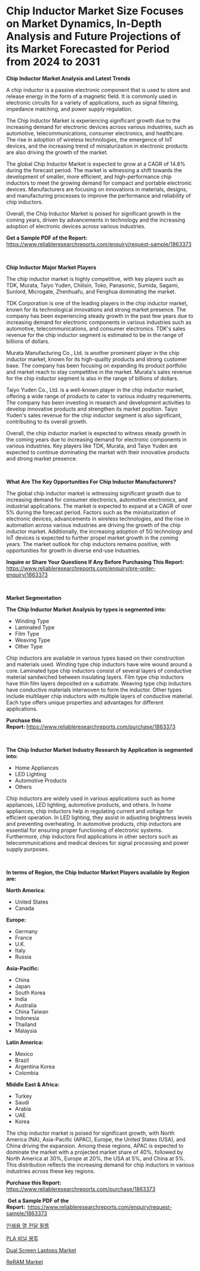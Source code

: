 <p><h1>Chip Inductor Market Size Focuses on Market Dynamics, In-Depth Analysis and Future Projections of its Market Forecasted for Period from 2024 to 2031</h1></p><p><strong>Chip Inductor Market Analysis and Latest Trends</strong></p>
<p><p>A chip inductor is a passive electronic component that is used to store and release energy in the form of a magnetic field. It is commonly used in electronic circuits for a variety of applications, such as signal filtering, impedance matching, and power supply regulation.</p><p>The Chip Inductor Market is experiencing significant growth due to the increasing demand for electronic devices across various industries, such as automotive, telecommunications, consumer electronics, and healthcare. The rise in adoption of wireless technologies, the emergence of IoT devices, and the increasing trend of miniaturization in electronic products are also driving the growth of the market.</p><p>The global Chip Inductor Market is expected to grow at a CAGR of 14.8% during the forecast period. The market is witnessing a shift towards the development of smaller, more efficient, and high-performance chip inductors to meet the growing demand for compact and portable electronic devices. Manufacturers are focusing on innovations in materials, designs, and manufacturing processes to improve the performance and reliability of chip inductors.</p><p>Overall, the Chip Inductor Market is poised for significant growth in the coming years, driven by advancements in technology and the increasing adoption of electronic devices across various industries.</p></p>
<p><strong>Get a Sample PDF of the Report:&nbsp;</strong> <a href="https://www.reliableresearchreports.com/enquiry/request-sample/1863373">https://www.reliableresearchreports.com/enquiry/request-sample/1863373</a></p>
<p>&nbsp;</p>
<p><strong>Chip Inductor Major Market Players</strong></p>
<p><p>The chip inductor market is highly competitive, with key players such as TDK, Murata, Taiyo Yuden, Chilisin, Toko, Panasonic, Sumida, Sagami, Sunlord, Microgate, Zhenhuafu, and Fenghua dominating the market. </p><p>TDK Corporation is one of the leading players in the chip inductor market, known for its technological innovations and strong market presence. The company has been experiencing steady growth in the past few years due to increasing demand for electronic components in various industries such as automotive, telecommunications, and consumer electronics. TDK's sales revenue for the chip inductor segment is estimated to be in the range of billions of dollars.</p><p>Murata Manufacturing Co., Ltd. is another prominent player in the chip inductor market, known for its high-quality products and strong customer base. The company has been focusing on expanding its product portfolio and market reach to stay competitive in the market. Murata's sales revenue for the chip inductor segment is also in the range of billions of dollars.</p><p>Taiyo Yuden Co., Ltd. is a well-known player in the chip inductor market, offering a wide range of products to cater to various industry requirements. The company has been investing in research and development activities to develop innovative products and strengthen its market position. Taiyo Yuden's sales revenue for the chip inductor segment is also significant, contributing to its overall growth.</p><p>Overall, the chip inductor market is expected to witness steady growth in the coming years due to increasing demand for electronic components in various industries. Key players like TDK, Murata, and Taiyo Yuden are expected to continue dominating the market with their innovative products and strong market presence.</p></p>
<p>&nbsp;</p>
<p><strong>What Are The Key Opportunities For Chip Inductor Manufacturers?</strong></p>
<p><p>The global chip inductor market is witnessing significant growth due to increasing demand for consumer electronics, automotive electronics, and industrial applications. The market is expected to expand at a CAGR of over 5% during the forecast period. Factors such as the miniaturization of electronic devices, advancements in wireless technologies, and the rise in automation across various industries are driving the growth of the chip inductor market. Additionally, the increasing adoption of 5G technology and IoT devices is expected to further propel market growth in the coming years. The market outlook for chip inductors remains positive, with opportunities for growth in diverse end-use industries.</p></p>
<p><strong>Inquire or Share Your Questions If Any Before Purchasing This Report:</strong> <a href="https://www.reliableresearchreports.com/enquiry/pre-order-enquiry/1863373">https://www.reliableresearchreports.com/enquiry/pre-order-enquiry/1863373</a></p>
<p>&nbsp;</p>
<p><strong>Market Segmentation</strong></p>
<p><strong>The Chip Inductor Market Analysis by types is segmented into:</strong></p>
<p><ul><li>Winding Type</li><li>Laminated Type</li><li>Film Type</li><li>Weaving Type</li><li>Other Type</li></ul></p>
<p><p>Chip inductors are available in various types based on their construction and materials used. Winding type chip inductors have wire wound around a core. Laminated type chip inductors consist of several layers of conductive material sandwiched between insulating layers. Film type chip inductors have thin film layers deposited on a substrate. Weaving type chip inductors have conductive materials interwoven to form the inductor. Other types include multilayer chip inductors with multiple layers of conductive material. Each type offers unique properties and advantages for different applications.</p></p>
<p><strong>Purchase this Report:&nbsp;</strong><a href="https://www.reliableresearchreports.com/purchase/1863373">https://www.reliableresearchreports.com/purchase/1863373</a></p>
<p>&nbsp;</p>
<p><strong>The Chip Inductor Market Industry Research by Application is segmented into:</strong></p>
<p><ul><li>Home Appliances</li><li>LED Lighting</li><li>Automotive Products</li><li>Others</li></ul></p>
<p><p>Chip inductors are widely used in various applications such as home appliances, LED lighting, automotive products, and others. In home appliances, chip inductors help in regulating current and voltage for efficient operation. In LED lighting, they assist in adjusting brightness levels and preventing overheating. In automotive products, chip inductors are essential for ensuring proper functioning of electronic systems. Furthermore, chip inductors find applications in other sectors such as telecommunications and medical devices for signal processing and power supply purposes.</p></p>
<p>&nbsp;</p>
<p><strong>In terms of Region, the Chip Inductor Market Players available by Region are:</strong></p>
<p>
    <p> <strong> North America: </strong>
        <ul>
            <li>United States</li>
            <li>Canada</li>
        </ul>
        </p> 
    <p> <strong> Europe: </strong>
        <ul>
            <li>Germany</li>
            <li>France</li>
            <li>U.K.</li>
            <li>Italy</li>
            <li>Russia</li>
        </ul>
        </p> 
    <p> <strong> Asia-Pacific: </strong>
        <ul>
            <li>China</li>
            <li>Japan</li>
            <li>South Korea</li>
            <li>India</li>
            <li>Australia</li>
            <li>China Taiwan</li>
            <li>Indonesia</li>
            <li>Thailand</li>
            <li>Malaysia</li>
        </ul>
        </p> 
    <p> <strong> Latin America: </strong>
        <ul>
            <li>Mexico</li>
            <li>Brazil</li>
            <li>Argentina Korea</li>
            <li>Colombia</li>
        </ul>
        </p> 
    <p> <strong> Middle East & Africa: </strong>
        <ul>
            <li>Turkey</li>
            <li>Saudi</li>
            <li>Arabia</li>
            <li>UAE</li>
            <li>Korea</li>
        </ul>
    </p>
    </p>
<p><p>The chip inductor market is poised for significant growth, with North America (NA), Asia-Pacific (APAC), Europe, the United States (USA), and China driving the expansion. Among these regions, APAC is expected to dominate the market with a projected market share of 40%, followed by North America at 30%, Europe at 20%, the USA at 5%, and China at 5%. This distribution reflects the increasing demand for chip inductors in various industries across these key regions.</p></p>
<p><strong>Purchase this Report: </strong><a href="https://www.reliableresearchreports.com/purchase/1863373">https://www.reliableresearchreports.com/purchase/1863373</a></p>
<p>&nbsp;<strong>Get a Sample PDF of the Report:&nbsp;&nbsp;</strong><a href="https://www.reliableresearchreports.com/enquiry/request-sample/1863373">https://www.reliableresearchreports.com/enquiry/request-sample/1863373</a></p>
<p><strong></strong></p>
<p><p><a href="https://medium.com/@hulk678678/%EC%9D%B8%EC%87%84%EC%9A%A9-%EC%97%B4%EC%A0%84%EC%82%AC-%ED%95%84%EB%A6%84-%EC%8B%9C%EC%9E%A5-%EA%B7%9C%EB%AA%A8-%EB%B0%8F-%EC%8B%9C%EC%9E%A5-%EB%8F%99%ED%96%A5-%EC%82%B0%EC%97%85-%EC%A0%84%EB%B0%98%EC%A0%81%EC%9D%B8-%EA%B0%9C%EC%9A%94-2024%EB%85%84%EB%B6%80%ED%84%B0-2031%EB%85%84%EA%B9%8C%EC%A7%80-13066491cc38">인쇄용 열 전달 필름</a></p><p><a href="https://medium.com/@raymondietrich7892023/%ED%94%8C%EB%9D%BC%EC%8A%A4%ED%8B%B1-%EB%B4%89%EC%A7%80-%EC%8B%9C%EC%9E%A5-%EB%8F%99%ED%96%A5-%EC%8B%9C%EC%9E%A5-%EB%8F%99%ED%96%A5-%EC%84%B1%EC%9E%A5-2024%EB%85%84%EB%B6%80%ED%84%B0-2031%EB%85%84%EA%B9%8C%EC%A7%80-%EC%98%88%EC%B8%A1-e2a48d879b2b">PLA 비닐 봉투</a></p><p><a href="https://github.com/joannagoyvaerts/Market-Research-Report-List-2/blob/main/dual-screen-laptops-market.md">Dual Screen Laptops Market</a></p><p><a href="https://github.com/lubmix/Market-Research-Report-List-2/blob/main/reram-market.md">ReRAM Market</a></p></p>